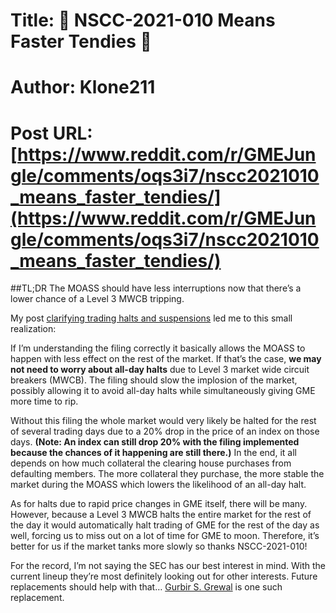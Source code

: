 # Title: 👀 NSCC-2021-010 Means Faster Tendies 👀
# Author: Klone211
# Post URL: [https://www.reddit.com/r/GMEJungle/comments/oqs3i7/nscc2021010_means_faster_tendies/](https://www.reddit.com/r/GMEJungle/comments/oqs3i7/nscc2021010_means_faster_tendies/)


##TL;DR The MOASS should have less interruptions now that there’s a lower chance of a Level 3 MWCB tripping.

My post [clarifying trading halts and suspensions](https://www.reddit.com/r/Superstonk/comments/oi5vl0/the_post_about_the_10tradingday_suspension_is_not/?utm_source=share&utm_medium=ios_app&utm_name=iossmf) led me to this small realization:

If I’m understanding the filing correctly it basically allows the MOASS to happen with less effect on the rest of the market. If that’s the case, **we may not need to worry about all-day halts** due to Level 3 market wide circuit breakers (MWCB). The filing should slow the implosion of the market, possibly allowing it to avoid all-day halts while simultaneously giving GME more time to rip.

Without this filing the whole market would very likely be halted for the rest of several trading days due to a 20% drop in the price of an index on those days. **(Note: An index can still drop 20% with the filing implemented because the chances of it happening are still there.)** In the end, it all depends on how much collateral the clearing house purchases from defaulting members. The more collateral they purchase, the more stable the market during the MOASS which lowers the likelihood of an all-day halt.

As for halts due to rapid price changes in GME itself, there will be many. However, because a Level 3 MWCB halts the entire market for the rest of the day it would automatically halt trading of GME for the rest of the day as well, forcing us to miss out on a lot of time for GME to moon. Therefore, it’s better for us if the market tanks more slowly so thanks NSCC-2021-010!

For the record, I’m not saying the SEC has our best interest in mind. With the current lineup they’re most definitely looking out for other interests. Future replacements should help with that… [Gurbir S. Grewal](https://en.m.wikipedia.org/wiki/Gurbir_Grewal) is one such replacement.